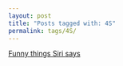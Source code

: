 ```yaml
---
layout: post
title: "Posts tagged with: 4S"
permalink: tags/4S/
---
```

[Funny things Siri says](/2011/10/funny-things-siri-says)
